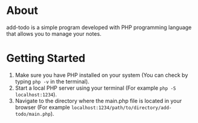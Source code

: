 # About
add-todo is a simple program developed with PHP programming language that allows you to manage your notes.

# Getting Started
1. Make sure you have PHP installed on your system (You can check by typing `php -v` in the terminal).
2. Start a local PHP server using your terminal (For example `php -S localhost:1234`).
3. Navigate to the directory where the main.php file is located in your browser (For example `localhost:1234/path/to/directory/add-todo/main.php`).
